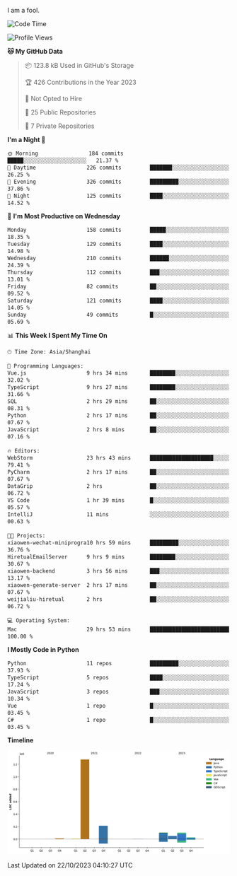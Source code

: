 I am a fool.

<!--START_SECTION:waka-->
![Code Time](http://img.shields.io/badge/Code%20Time-809%20hrs%2039%20mins-blue)

![Profile Views](http://img.shields.io/badge/Profile%20Views-0-blue)

**🐱 My GitHub Data** 

> 📦 123.8 kB Used in GitHub's Storage 
 > 
> 🏆 426 Contributions in the Year 2023
 > 
> 🚫 Not Opted to Hire
 > 
> 📜 25 Public Repositories 
 > 
> 🔑 7 Private Repositories 
 > 
**I'm a Night 🦉** 

```text
🌞 Morning                184 commits         █████░░░░░░░░░░░░░░░░░░░░   21.37 % 
🌆 Daytime                226 commits         ███████░░░░░░░░░░░░░░░░░░   26.25 % 
🌃 Evening                326 commits         █████████░░░░░░░░░░░░░░░░   37.86 % 
🌙 Night                  125 commits         ████░░░░░░░░░░░░░░░░░░░░░   14.52 % 
```
📅 **I'm Most Productive on Wednesday** 

```text
Monday                   158 commits         █████░░░░░░░░░░░░░░░░░░░░   18.35 % 
Tuesday                  129 commits         ████░░░░░░░░░░░░░░░░░░░░░   14.98 % 
Wednesday                210 commits         ██████░░░░░░░░░░░░░░░░░░░   24.39 % 
Thursday                 112 commits         ███░░░░░░░░░░░░░░░░░░░░░░   13.01 % 
Friday                   82 commits          ██░░░░░░░░░░░░░░░░░░░░░░░   09.52 % 
Saturday                 121 commits         ████░░░░░░░░░░░░░░░░░░░░░   14.05 % 
Sunday                   49 commits          █░░░░░░░░░░░░░░░░░░░░░░░░   05.69 % 
```


📊 **This Week I Spent My Time On** 

```text
🕑︎ Time Zone: Asia/Shanghai

💬 Programming Languages: 
Vue.js                   9 hrs 34 mins       ████████░░░░░░░░░░░░░░░░░   32.02 % 
TypeScript               9 hrs 27 mins       ████████░░░░░░░░░░░░░░░░░   31.66 % 
SQL                      2 hrs 29 mins       ██░░░░░░░░░░░░░░░░░░░░░░░   08.31 % 
Python                   2 hrs 17 mins       ██░░░░░░░░░░░░░░░░░░░░░░░   07.67 % 
JavaScript               2 hrs 8 mins        ██░░░░░░░░░░░░░░░░░░░░░░░   07.16 % 

🔥 Editors: 
WebStorm                 23 hrs 43 mins      ████████████████████░░░░░   79.41 % 
PyCharm                  2 hrs 17 mins       ██░░░░░░░░░░░░░░░░░░░░░░░   07.67 % 
DataGrip                 2 hrs               ██░░░░░░░░░░░░░░░░░░░░░░░   06.72 % 
VS Code                  1 hr 39 mins        █░░░░░░░░░░░░░░░░░░░░░░░░   05.57 % 
IntelliJ                 11 mins             ░░░░░░░░░░░░░░░░░░░░░░░░░   00.63 % 

🐱‍💻 Projects: 
xiaowen-wechat-miniprogra10 hrs 59 mins      █████████░░░░░░░░░░░░░░░░   36.76 % 
HiretualEmailServer      9 hrs 9 mins        ████████░░░░░░░░░░░░░░░░░   30.67 % 
xiaowen-backend          3 hrs 56 mins       ███░░░░░░░░░░░░░░░░░░░░░░   13.17 % 
xiaowen-generate-server  2 hrs 17 mins       ██░░░░░░░░░░░░░░░░░░░░░░░   07.67 % 
weijialiu-hiretual       2 hrs               ██░░░░░░░░░░░░░░░░░░░░░░░   06.72 % 

💻 Operating System: 
Mac                      29 hrs 53 mins      █████████████████████████   100.00 % 
```

**I Mostly Code in Python** 

```text
Python                   11 repos            █████████░░░░░░░░░░░░░░░░   37.93 % 
TypeScript               5 repos             ████░░░░░░░░░░░░░░░░░░░░░   17.24 % 
JavaScript               3 repos             ███░░░░░░░░░░░░░░░░░░░░░░   10.34 % 
Vue                      1 repo              █░░░░░░░░░░░░░░░░░░░░░░░░   03.45 % 
C#                       1 repo              █░░░░░░░░░░░░░░░░░░░░░░░░   03.45 % 
```



**Timeline**

![Lines of Code chart](https://raw.githubusercontent.com/VeejaLiu/VeejaLiu/master/assets/bar_graph.png)


 Last Updated on 22/10/2023 04:10:27 UTC
<!--END_SECTION:waka-->
